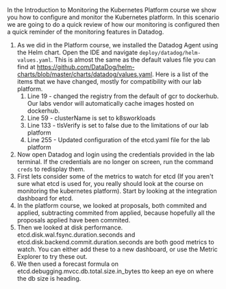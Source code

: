 In the Introduction to Monitoring the Kubernetes Platform course we show you how to configure and monitor the Kubernetes platform. In this scenario we are going to do a quick review of how our monitoring is configured then a quick reminder of the monitoring features in Datadog. 

1.  As we did in the Platform course, we installed the Datadog Agent using the Helm chart. Open the IDE and navigate `deploy/datadog/helm-values.yaml`. This is almost the same as the default values file you can find at https://github.com/DataDog/helm-charts/blob/master/charts/datadog/values.yaml. Here is a list of the items that we have changed, mostly for compatibility with our lab platform.
    1.  Line 19 - changed the registry from the default of gcr to dockerhub. Our labs vendor will automatically cache images hosted on dockerhub.
    2.  Line 59 - clusterName is set to k8sworkloads
    3.  Line 133 - tlsVerify is set to false due to the limitations of our lab platform
    4.  Line 255 - Updated configuration of the etcd.yaml file for the lab platform
2. Now open Datadog and login using the credentials provided in the lab terminal. If the credentials are no longer on screen, run the command `creds` to redisplay them.
3. First lets consider some of the metrics to watch for etcd (If you aren't sure what etcd is used for, you really should look at the course on monitoring the kubernetes platform). Start by looking at the integration dashboard for etcd. 
4. In the platform course, we looked at proposals, both commited and applied, subtracting commited from applied, because hopefully all the proposals applied have been commited. 
5. Then we looked at disk performance. etcd.disk.wal.fsync.duration.seconds and etcd.disk.backend.commit.duration.seconds are both good metrics to watch. You can either add these to a new dashboard, or use the Metric Explorer to try these out. 
6. We then used a forecast formula on etcd.debugging.mvcc.db.total.size.in_bytes tto keep an eye on where the db size is heading. 